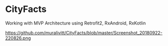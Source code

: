 # CityFacts
Working with MVP Architecture using Retrofit2, RxAndroid, RxKotlin


https://github.com/muralivitt/CityFacts/blob/master/Screenshot_20180922-220826.png
